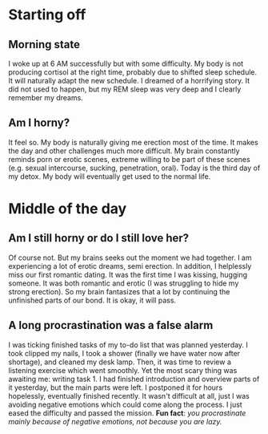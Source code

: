 # Starting off
## Morning state
I woke up at 6 AM successfully but with some difficulty. My body is not producing cortisol at the right time, probably due to shifted sleep schedule. It will naturally adapt the new schedule. I dreamed of a horrifying story. It did not used to happen, but my REM sleep was very deep and I clearly remember my dreams. 
## Am I horny?
It feel so. My body is naturally giving me erection most of the time. It makes the day and other challenges much more difficult. My brain constantly reminds porn or erotic scenes, extreme willing to be part of these scenes (e.g. sexual intercourse, sucking, penetration, oral). Today is the third day of my detox. My body will eventually get used to the normal life.
# Middle of the day
## Am I still horny or do I still love her?
Of course not. But my brains seeks out the moment we had together. I am experiencing a lot of erotic dreams, semi erection. In addition, I helplessly miss our first romantic dating. It was the first time I was kissing, hugging someone. It was both romantic and erotic (I was struggling to hide my strong erection). So my brain fantasizes that a lot by continuing the unfinished parts of our bond. It is okay, it will pass. 
## A long procrastination was a false alarm
I was ticking finished tasks of my to-do list that was planned yesterday. I took clipped my nails, I took a shower (finally we have water now after shortage), and cleaned my desk lamp. Then, it was time to review a listening exercise which went smoothly. Yet the most scary thing was awaiting me: writing task 1. I had finished introduction and overview parts of it yesterday, but the main parts were left. I postponed it for hours hopelessly, eventually finished recently. It wasn't difficult at all, just I was avoiding negative emotions which could come along the process. I just eased the difficulty and passed the mission. **Fun fact**: *you procrastinate mainly because of negative emotions, not because you are lazy.*
